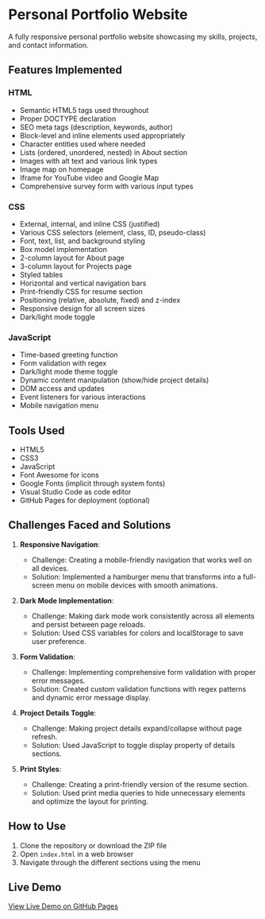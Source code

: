 # Personal Portfolio Website

A fully responsive personal portfolio website showcasing my skills, projects, and contact information.

## Features Implemented

### HTML
- Semantic HTML5 tags used throughout
- Proper DOCTYPE declaration
- SEO meta tags (description, keywords, author)
- Block-level and inline elements used appropriately
- Character entities used where needed
- Lists (ordered, unordered, nested) in About section
- Images with alt text and various link types
- Image map on homepage
- Iframe for YouTube video and Google Map
- Comprehensive survey form with various input types

### CSS
- External, internal, and inline CSS (justified)
- Various CSS selectors (element, class, ID, pseudo-class)
- Font, text, list, and background styling
- Box model implementation
- 2-column layout for About page
- 3-column layout for Projects page
- Styled tables
- Horizontal and vertical navigation bars
- Print-friendly CSS for resume section
- Positioning (relative, absolute, fixed) and z-index
- Responsive design for all screen sizes
- Dark/light mode toggle

### JavaScript
- Time-based greeting function
- Form validation with regex
- Dark/light mode theme toggle
- Dynamic content manipulation (show/hide project details)
- DOM access and updates
- Event listeners for various interactions
- Mobile navigation menu

## Tools Used
- HTML5
- CSS3
- JavaScript
- Font Awesome for icons
- Google Fonts (implicit through system fonts)
- Visual Studio Code as code editor
- GitHub Pages for deployment (optional)

## Challenges Faced and Solutions

1. **Responsive Navigation**:
   - Challenge: Creating a mobile-friendly navigation that works well on all devices.
   - Solution: Implemented a hamburger menu that transforms into a full-screen menu on mobile devices with smooth animations.

2. **Dark Mode Implementation**:
   - Challenge: Making dark mode work consistently across all elements and persist between page reloads.
   - Solution: Used CSS variables for colors and localStorage to save user preference.

3. **Form Validation**:
   - Challenge: Implementing comprehensive form validation with proper error messages.
   - Solution: Created custom validation functions with regex patterns and dynamic error message display.

4. **Project Details Toggle**:
   - Challenge: Making project details expand/collapse without page refresh.
   - Solution: Used JavaScript to toggle display property of details sections.

5. **Print Styles**:
   - Challenge: Creating a print-friendly version of the resume section.
   - Solution: Used print media queries to hide unnecessary elements and optimize the layout for printing.

## How to Use
1. Clone the repository or download the ZIP file
2. Open `index.html` in a web browser
3. Navigate through the different sections using the menu

## Live Demo
[View Live Demo on GitHub Pages](https://yourusername.github.io/portfolio)